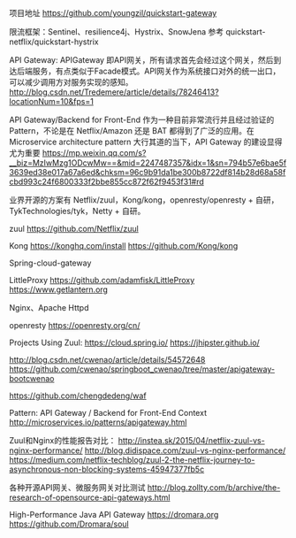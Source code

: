 项目地址
https://github.com/youngzil/quickstart-gateway


限流框架：Sentinel、resilience4j、Hystrix、SnowJena
参考
quickstart-netflix/quickstart-hystrix





API Gateway:
APIGateway 即API网关，所有请求首先会经过这个网关，然后到达后端服务，有点类似于Facade模式。API网关作为系统接口对外的统一出口，可以减少调用方对服务实现的感知。 
http://blog.csdn.net/Tredemere/article/details/78246413?locationNum=10&fps=1


API Gateway/Backend for Front-End 作为一种目前非常流行并且经过验证的 Pattern，不论是在 Netflix/Amazon 还是 BAT 都得到了广泛的应用。在 Microservice architecture pattern 大行其道的当下，API Gateway 的建设显得尤为重要
https://mp.weixin.qq.com/s?__biz=MzIwMzg1ODcwMw==&mid=2247487357&idx=1&sn=794b57e6bae5f3639ed38e017a67a6ed&chksm=96c9b91da1be300b8722df814b28d68a58fcbd993c24f6800333f2bbe855cc872f62f9453f31#rd


业界开源的方案有 Netflix/zuul，Kong/kong，openresty/openresty + 自研，TykTechnologies/tyk，Netty + 自研。

zuul
https://github.com/Netflix/zuul

Kong
https://konghq.com/install
https://github.com/Kong/kong

Spring-cloud-gateway


LittleProxy
https://github.com/adamfisk/LittleProxy
https://www.getlantern.org

Nginx、Apache Httpd

openresty
https://openresty.org/cn/


Projects Using Zuul:
https://cloud.spring.io/
https://jhipster.github.io/

http://blog.csdn.net/cwenao/article/details/54572648
https://github.com/cwenao/springboot_cwenao/tree/master/apigateway-bootcwenao

https://github.com/chengdedeng/waf


Pattern: API Gateway / Backend for Front-End
Context
http://microservices.io/patterns/apigateway.html


Zuul和Nginx的性能报告对比：
http://instea.sk/2015/04/netflix-zuul-vs-nginx-performance/
http://blog.didispace.com/zuul-vs-nginx-performance/ 
https://medium.com/netflix-techblog/zuul-2-the-netflix-journey-to-asynchronous-non-blocking-systems-45947377fb5c


各种开源API网关、微服务网关对比测试
http://blog.zollty.com/b/archive/the-research-of-opensource-api-gateways.html


High-Performance Java API Gateway 
https://dromara.org
https://github.com/Dromara/soul



